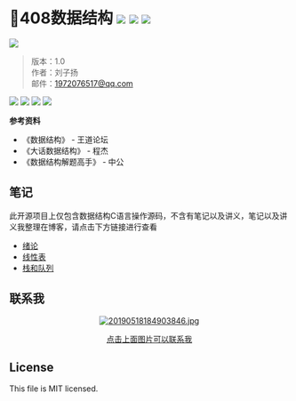 # :book:408数据结构  ![](https://img.shields.io/badge/license-MIT-blue) ![](https://img.shields.io/badge/npm-v1.0.1-blue) ![](https://img.shields.io/badge/circleci-passing-brightgreen)

![](https://github.com/penghuwan/water.js/blob/master/logo.png)

> 版本：1.0<br>
> 作者：刘子扬<br>
> 邮件：1972076517@qq.com <br>

<a href="http://www.violentayang.site/"><img src="https://img.shields.io/badge/ayang-网站-orange.svg"></a>
<a href="https://blog.csdn.net/L6666688888?type=blog" target="_blank"><img src="https://img.shields.io/badge/blog-博客-blue.svg"></a>
<a href="https://github.com/ViolentAyang?tab=repositories" target="_blank"><img src="https://img.shields.io/badge/Github-Github-9ac.svg"></a>
<a href="https://blog.csdn.net/L6666688888?type=blog" target="_blank"><img src="https://img.shields.io/badge/csdn-CSDN-8ea.svg"></a>
</p>

**参考资料**
- 《数据结构》 - 王道论坛
- 《大话数据结构》 - 程杰
- 《数据结构解题高手》 - 中公

## 笔记

此开源项目上仅包含数据结构C语言操作源码，不含有笔记以及讲义，笔记以及讲义我整理在博客，请点击下方链接进行查看
- [绪论](https://violentayang.blog.csdn.net/article/details/122702168)
- [线性表](https://violentayang.blog.csdn.net/article/details/122702313)
- [栈和队列](https://violentayang.blog.csdn.net/article/details/122702457)

## 联系我
<center>
    <a href="http://wpa.qq.com/msgrd?v=3&amp;uin=1972076517&amp;site=qq&amp;menu=yes" title="暴力扬的QQ">
        <img src="https://img-blog.csdnimg.cn/20190518184903846.jpg" alt="20190518184903846.jpg" />
      <p>点击上面图片可以联系我</p>
    </a></center>

## License
This file is MIT licensed.
